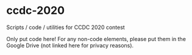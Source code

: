 # ccdc-2020
Scripts / code / utilities for CCDC 2020 contest

Only put code here! For any non-code elements, please put them in the Google Drive (not linked here for privacy reasons).
